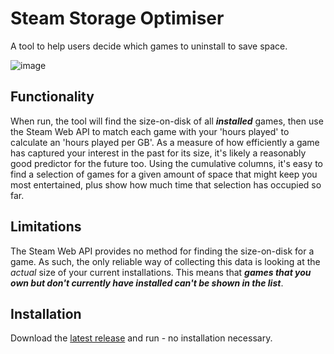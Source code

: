 # Steam Storage Optimiser
A tool to help users decide which games to uninstall to save space.

![image](https://user-images.githubusercontent.com/15602977/172073497-910b6b42-97b2-4735-9424-dd807d182f9d.png)

## Functionality
When run, the tool will find the size-on-disk of all ***installed*** games, then use the Steam Web API to match each game with your 'hours played' to calculate an 'hours played per GB'. As a measure of how efficiently a game has captured your interest in the past for its size, it's likely a reasonably good predictor for the future too. Using the cumulative columns, it's easy to find a selection of games for a given amount of space that might keep you most entertained, plus show how much time that selection has occupied so far.

## Limitations
The Steam Web API provides no method for finding the size-on-disk for a game. As such, the only reliable way of collecting this data is looking at the *actual* size of your current installations. This means that ***games that you own but don't currently have installed can't be shown in the list***. 

## Installation
Download the [latest release](https://github.com/JakeMartin-ICL/steam-storage-optimiser/releases/tag/19) and run - no installation necessary.
